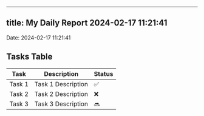 
---
title: My Daily Report 2024-02-17 11:21:41
---

Date: 2024-02-17 11:21:41

## Tasks Table

| Task | Description | Status |
|------|-------------|--------|
| Task 1 | Task 1 Description | ✅ |
| Task 2 | Task 2 Description | ❌ |
| Task 3 | Task 3 Description | 🔜 |
